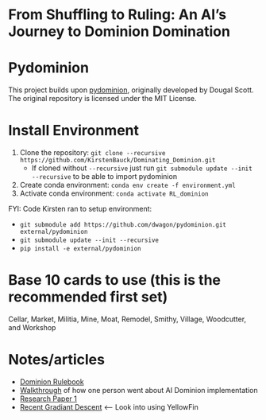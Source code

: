 # From Shuffling to Ruling: An AI’s Journey to Dominion Domination

# Pydominion
This project builds upon [pydominion](https://github.com/dwagon/pydominion), originally developed by Dougal Scott. The original repository is licensed under the MIT License.

# Install Environment
1. Clone the repository: `git clone --recursive https://github.com/KirstenBauck/Dominating_Dominion.git`
    - If cloned without  `--recursive` just run `git submodule update --init --recursive` to be able to import pydominion
2. Create conda environment: `conda env create -f environment.yml`
3. Activate conda environment: `conda activate RL_dominion`

FYI: Code Kirsten ran to setup environment:
- `git submodule add https://github.com/dwagon/pydominion.git external/pydominion`
- `git submodule update --init --recursive`
- `pip install -e external/pydominion`

# Base 10 cards to use (this is the recommended first set)
Cellar, Market, Militia, Mine, Moat, Remodel, Smithy, Village, Woodcutter, and Workshop

# Notes/articles
- [Dominion Rulebook](https://cdn.1j1ju.com/medias/59/e6/c2-dominion-rulebook.pdf)
- [Walkthrough](https://ianwdavis.com/dominion.html) of how one person went about AI Dominion implementation
- [Research Paper 1](https://cs230.stanford.edu/projects_fall_2019/reports/26260348.pdf)
- [Recent Gradiant Descent](https://johnchenresearch.github.io/demon/?ref=ruder.io) <-- Look into using YellowFin
